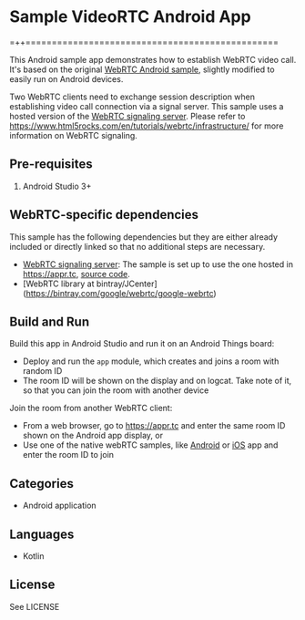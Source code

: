 # Sample VideoRTC Android App
=++================================================

This Android sample app demonstrates how to establish WebRTC video call. It's based on the
original [WebRTC Android sample](https://webrtc.org/native-code/android/), slightly modified
to easily run on Android devices.

Two WebRTC clients need to exchange session description when establishing video call connection
via a signal server. This sample uses a hosted version of the [WebRTC signaling server](https://appr.tc).
Please refer to https://www.html5rocks.com/en/tutorials/webrtc/infrastructure/ for more information
on WebRTC signaling.

## Pre-requisites

1. Android Studio 3+

## WebRTC-specific dependencies

This sample has the following dependencies but they are either already included or directly linked
so that no additional steps are necessary.

* [WebRTC signaling server](https://appr.tc): The sample is set up to use the one hosted in https://appr.tc,
[source code](https://github.com/webrtc/apprtc#apprtc-demo-code).
* [WebRTC library at bintray/JCenter] (https://bintray.com/google/webrtc/google-webrtc)

## Build and Run

Build this app in Android Studio and run it on an Android Things board:

* Deploy and run the `app` module, which creates and joins a room with random ID
* The room ID will be shown on the display and on logcat. Take note of it, so that you can join the room with another device

Join the room from another WebRTC client:

* From a web browser, go to https://appr.tc and enter the same room ID shown on the Android app display, or
* Use one of the native webRTC samples, like [Android](https://webrtc.org/native-code/android/) 
or [iOS](https://webrtc.org/native-code/ios/) app and enter the room ID to join

## Categories

- Android application

## Languages

- Kotlin

## License

See LICENSE
